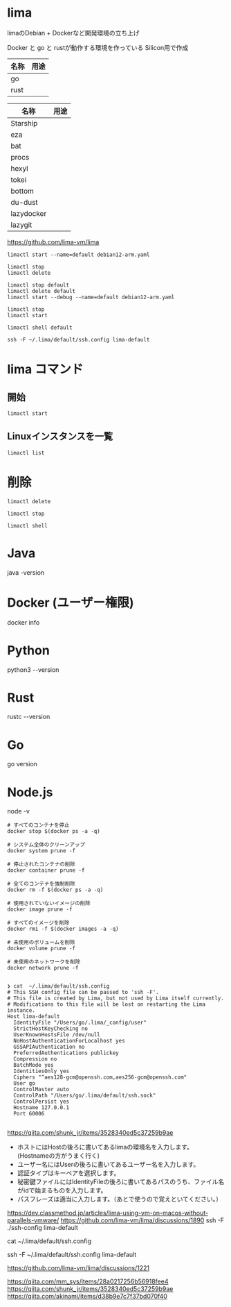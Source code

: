 # lima

limaのDebian + Dockerなど開発環境の立ち上げ

Docker と go と rustが動作する環境を作っている
Silicon用で作成

| 名称   | 用途 |
|------|----|
| go   |    | 
| rust |    | 

| 名称         | 用途 |
|------------|----|
| Starship   |    | 
| eza        |    | 
| bat        |    | 
| procs      |    | 
| hexyl      |    | 
| tokei      |    | 
| bottom     |    | 
| du-dust    |    | 
| lazydocker |    | 
| lazygit    |    | 

https://github.com/lima-vm/lima

```shell
limactl start --name=default debian12-arm.yaml
```

```shell
limactl stop 
limactl delete
```

```shell
limactl stop default 
limactl delete default 
limactl start --debug --name=default debian12-arm.yaml 
```

```shell
limactl stop  
limactl start 
```

```shell
limactl shell default
```
```shell
ssh -F ~/.lima/default/ssh.config lima-default
````

# lima コマンド

## 開始

```shell
limactl start 
```

## Linuxインスタンスを一覧

```shell
limactl list
```

# 削除

```shell
limactl delete 
```

```shell
limactl stop 
```

```shell
limactl shell 
```

# Java
java -version

# Docker (ユーザー権限)
docker info

# Python
python3 --version

# Rust
rustc --version

# Go
go version

# Node.js
node -v

```shell
# すべてのコンテナを停止
docker stop $(docker ps -a -q)

# システム全体のクリーンアップ
docker system prune -f

# 停止されたコンテナの削除
docker container prune -f

# 全てのコンテナを強制削除
docker rm -f $(docker ps -a -q)

# 使用されていないイメージの削除
docker image prune -f

# すべてのイメージを削除
docker rmi -f $(docker images -a -q)

# 未使用のボリュームを削除
docker volume prune -f

# 未使用のネットワークを削除
docker network prune -f


```

```shell
❯ cat  ~/.lima/default/ssh.config
# This SSH config file can be passed to 'ssh -F'.
# This file is created by Lima, but not used by Lima itself currently.
# Modifications to this file will be lost on restarting the Lima instance.
Host lima-default
  IdentityFile "/Users/go/.lima/_config/user"
  StrictHostKeyChecking no
  UserKnownHostsFile /dev/null
  NoHostAuthenticationForLocalhost yes
  GSSAPIAuthentication no
  PreferredAuthentications publickey
  Compression no
  BatchMode yes
  IdentitiesOnly yes
  Ciphers "^aes128-gcm@openssh.com,aes256-gcm@openssh.com"
  User go
  ControlMaster auto
  ControlPath "/Users/go/.lima/default/ssh.sock"
  ControlPersist yes
  Hostname 127.0.0.1
  Port 60006
 
```

https://qiita.com/shunk_jr/items/3528340ed5c37259b9ae

- ホストにはHostの後ろに書いてあるlimaの環境名を入力します。 (Hostnameの方がうまく行く)
- ユーザー名にはUserの後ろに書いてあるユーザー名を入力します。
- 認証タイプはキーペアを選択します。
- 秘密鍵ファイルにはIdentityFileの後ろに書いてあるパスのうち、ファイル名がidで始まるものを入力します。
- パスフレーズは適当に入力します。（あとで使うので覚えといてください。）



https://dev.classmethod.jp/articles/lima-using-vm-on-macos-without-parallels-vmware/
https://github.com/lima-vm/lima/discussions/1890
ssh -F ./ssh-config lima-default

cat  ~/.lima/default/ssh.config

ssh -F ~/.lima/default/ssh.config lima-default

https://github.com/lima-vm/lima/discussions/1221


https://qiita.com/mm_sys/items/28a0217256b56918fee4
https://qiita.com/shunk_jr/items/3528340ed5c37259b9ae
https://qiita.com/akinami/items/d38b9e7c7f37bd070f40

